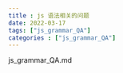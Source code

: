 ```yaml
---
title : js 语法相关的问题
date: 2022-03-17 
tags: ["js_grammar_QA"]
categories : ["js_grammar_QA"]
---
```


js_grammar_QA.md

<!--more-->
